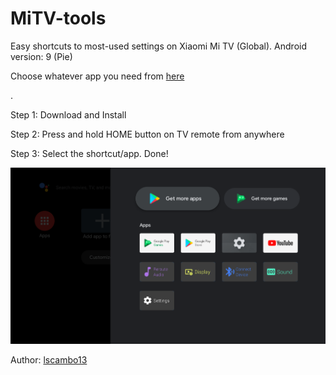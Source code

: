 # MiTV-tools

Easy shortcuts to most-used settings on Xiaomi Mi TV (Global).
Android version: 9 (Pie)

Choose whatever app you need from [here](https://github.com/lscambo13/MiTV-tools/tree/main/build)

.

Step 1: Download and Install

Step 2: Press and hold HOME button on TV remote from anywhere

Step 3: Select the shortcut/app. Done!

![COVER](https://github.com/lscambo13/MiTV-tools/raw/main/build/Screenshot%20(40)-B.png)

Author: [lscambo13](https://github.com/lscambo13)
